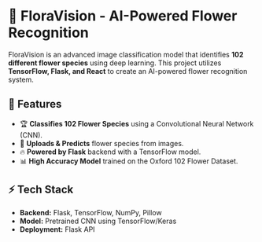 # 🌸 FloraVision - AI-Powered Flower Recognition

FloraVision is an advanced image classification model that identifies **102 different flower species** using deep learning. This project utilizes **TensorFlow, Flask, and React** to create an AI-powered flower recognition system.

## 🚀 Features
- 🏆 **Classifies 102 Flower Species** using a Convolutional Neural Network (CNN).
- 📸 **Uploads & Predicts** flower species from images.
- 🔥 **Powered by Flask** backend with a TensorFlow model.
- 📊 **High Accuracy Model** trained on the Oxford 102 Flower Dataset.

## ⚡ Tech Stack
- **Backend:** Flask, TensorFlow, NumPy, Pillow
- **Model:** Pretrained CNN using TensorFlow/Keras
- **Deployment:** Flask API
